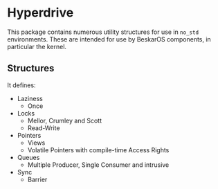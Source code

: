 # Hyperdrive

This package contains numerous utility structures for use in `no_std` environments.
These are intended for use by BeskarOS components, in particular the kernel.

## Structures

It defines:
- Laziness
    - Once
- Locks
    - Mellor, Crumley and Scott
    - Read-Write
- Pointers
    - Views
    - Volatile Pointers with compile-time Access Rights
- Queues
    - Multiple Producer, Single Consumer and intrusive
- Sync
    - Barrier
